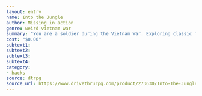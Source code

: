 ```yaml
---
layout: entry 
name: Into the Jungle
author: Missing in action
genre: weird vietnam war
summary: "You are a soldier during the Vietnam War. Exploring classic fantasy dungeons, with monsters like pigmen and lizard people. Fight the undead with machetes in swamps."
cost: "$0.00"
subtext1: 
subtext2: 
subtext3: 
subtext4: 
category:
- hacks
source: dtrpg
source_url: https://www.drivethrurpg.com/product/273630/Into-The-Jungle
---
```

